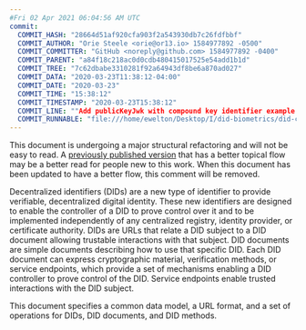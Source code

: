 ```yaml
---
#Fri 02 Apr 2021 06:04:56 AM UTC
commit:
  COMMIT_HASH: "28664d51af920cfa903f2a543930db7c26fdfbbf"
  COMMIT_AUTHOR: "Orie Steele <orie@or13.io> 1584977892 -0500"
  COMMIT_COMMITTER: "GitHub <noreply@github.com> 1584977892 -0400"
  COMMIT_PARENT: "a84f18c218ac0d0cdb480415017525e54add1b1d"
  COMMIT_TREE: "7c62dbabe3310281f92a64943df8be6a870ad027"
  COMMIT_DATA: "2020-03-23T11:38:12-04:00"
  COMMIT_DATE: "2020-03-23"
  COMMIT_TIME: "15:38:12"
  COMMIT_TIMESTAMP: "2020-03-23T15:38:12"
  COMMIT_LINE: ""Add publicKeyJwk with compound key identifier example and note."
  COMMIT_RUNNABLE: "file:///home/ewelton/Desktop/I/did-biometrics/did-core-dataset/analysis/gitinfo/28664d51af920cfa903f2a543930db7c26fdfbbf/snapshot/index.html"
---
```


<section id="abstract">
<p class="issue">
This document is undergoing a major structural refactoring and will not be easy
to read. A <a href="https://www.w3.org/TR/2019/WD-did-core-20191209/">previously
published version</a> that has a better topical flow may be a better read for
people new to this work. When this document has been updated to have a
better flow, this comment will be removed.
    </p>
<p>
<a>Decentralized identifiers</a> (DIDs) are a new type of identifier to
provide verifiable, decentralized digital identity. These new identifiers are
designed to enable the controller of a <a>DID</a> to prove control over
it and to be implemented independently of any centralized registry, identity
provider, or certificate authority. <a>DIDs</a> are URLs that relate a
<a>DID subject</a> to a <a>DID document</a> allowing trustable interactions with
that subject. <a>DID documents</a> are simple documents describing how to use
that specific <a>DID</a>. Each <a>DID document</a> can express cryptographic
material, verification methods, or <a>service endpoints</a>, which provide a
set of mechanisms enabling a <a>DID controller</a> to prove control of the
<a>DID</a>. <a>Service endpoints</a> enable trusted interactions with the
<a>DID subject</a>.
    </p>
<p>
This document specifies a common data model, a URL format, and a set of
operations for <a>DIDs</a>, <a>DID documents</a>, and <a>DID methods</a>.
    </p>
</section>
